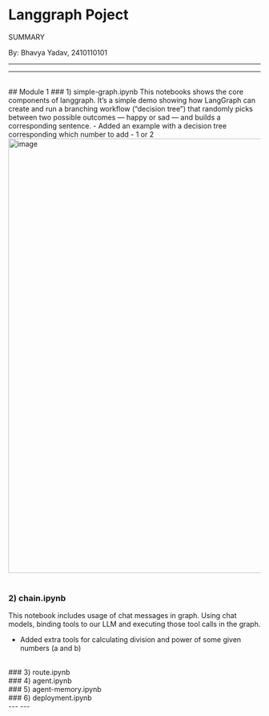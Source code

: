 # Langgraph Poject
SUMMARY

By: Bhavya Yadav, 2410110101

---
---

<br/>
## Module 1
### 1) simple-graph.ipynb
This notebooks shows the core components of langgraph. It’s a simple demo showing how LangGraph can create and run a branching workflow (“decision tree”) that randomly picks between two possible outcomes — happy or sad — and builds a corresponding sentence.
- Added an example with a decision tree corresponding which number to add - 1 or 2

<br/>
<img width="1759" height="866" alt="image" src="https://github.com/user-attachments/assets/396f5c9d-a546-43ff-934e-792ee89407d2" />
<br/>
<br/>

### 2) chain.ipynb
This notebook includes usage of chat messages in graph. Using chat models, binding tools to our LLM and executing those tool calls in the graph.
- Added extra tools for calculating division and power of some given numbers (a and b)

<br/>
### 3) route.ipynb


<br/>
### 4) agent.ipynb


<br/>
### 5) agent-memory.ipynb


<br/>
### 6) deployment.ipynb

<br/>
---
---
<br/>
